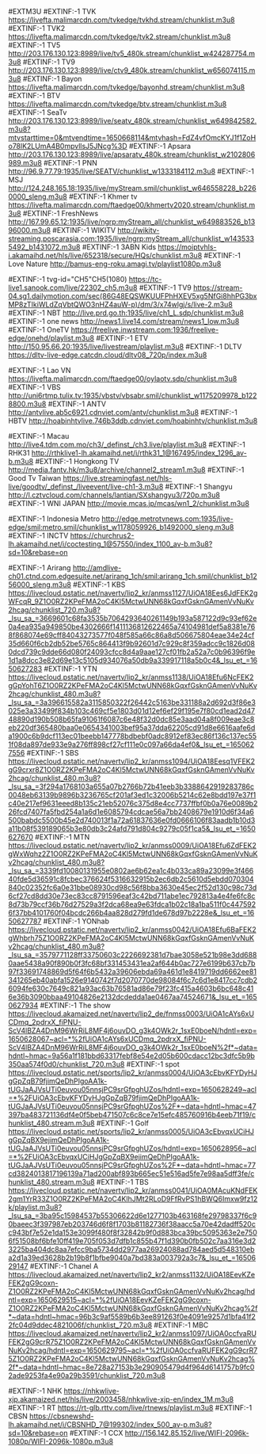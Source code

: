 #EXTM3U
#EXTINF:-1 TVK
https://livefta.malimarcdn.com/tvkedge/tvkhd.stream/chunklist.m3u8
#EXTINF:-1 TVK2
https://livefta.malimarcdn.com/tvkedge/tvk2.stream/chunklist.m3u8
#EXTINF:-1 TV5
http://203.176.130.123:8989/live/tv5_480k.stream/chunklist_w424287754.m3u8
#EXTINF:-1 TV9
http://203.176.130.123:8989/live/ctv9_480k.stream/chunklist_w656074115.m3u8
#EXTINF:-1 Bayon
https://livefta.malimarcdn.com/tvkedge/bayonhd.stream/chunklist.m3u8
#EXTINF:-1 BTV
https://livefta.malimarcdn.com/tvkedge/btv.stream/chunklist.m3u8
#EXTINF:-1 SeaTv
http://203.176.130.123:8989/live/seatv_480k.stream/chunklist_w649842582.m3u8?mtvstarttime=0&mtvendtime=1650668114&mtvhash=FdZ4vfOmcKYJ1f1ZoHo78lK2LUmA4B0mpvllsJ5JNcg%3D
#EXTINF:-1 Apsara
http://203.176.130.123:8989/live/apsaratv_480k.stream/chunklist_w2102806989.m3u8
#EXTINF:-1 PNN
http://96.9.77.79:1935/live/SEATV/chunklist_w1333184112.m3u8
#EXTINF:-1 MSJ
http://124.248.165.18:1935/live/myStream.smil/chunklist_w646558228_b2260000_sleng.m3u8
#EXTINF:-1 Khmer tv
https://livefta.malimarcdn.com/ftaedge00/khmertv2020.stream/chunklist.m3u8
#EXTINF:-1 FreshNews
http://167.99.65.12:1935/live/ngrp:myStream_all/chunklist_w649883526_b1396000.m3u8
#EXTINF:-1 WIKITV
http://wikitv-streaming.poscarasia.com:1935/live/ngrp:myStream_all/chunklist_w1435335492_b1431072.m3u8
#EXTINF:-1 3ABN Kids
https://moiptvhls-i.akamaihd.net/hls/live/652318/secure/HQs/chunklist.m3u8
#EXTINF:-1 Love Nature 
http://bamus-eng-roku.amagi.tv/playlist1080p.m3u8

#EXTINF:-1 tvg-id="CH5"CH5(1080)
https://tc-live1.sanook.com/live/22302_ch5.m3u8
#EXTINF:-1 TV9
https://stream-04.sg1.dailymotion.com/sec(86G48EQSWKUUFPhHXEV5xg5NfGi8hhPG3bxMP8zTIkiWLdZqVbtQWO3nHZ4auW-p)/dm/3/x74wlgj/s/live-2.m3u8
#EXTINF:-1 NBT
http://live.prd.go.th:1935/live/ch1_L.sdp/chunklist.m3u8
#EXTINF:-1 one news
http://news1.live14.com/stream/news1_low.m3u8
#EXTINF:-1 OneTV
https://freelive.inwstream.com:1936/freelive-edge/onehd/playlist.m3u8
#EXTINF:-1 ETV
http://150.95.66.20:1935/live/livestream/playlist.m3u8
#EXTINF:-1 DLTV
https://dltv-live-edge.catcdn.cloud/dltv08_720p/index.m3u8

#EXTINF:-1 Lao VN
https://livefta.malimarcdn.com/ftaedge00/oylaotv.sdp/chunklist.m3u8
#EXTINF:-1 VBS
http://uni6rtmp.tulix.tv:1935/vbstv/vbsabr.smil/chunklist_w1175209978_b1228800.m3u8
#EXTINF:-1 ANTV
http://antvlive.ab5c6921.cdnviet.com/antv/chunklist.m3u8
#EXTINF:-1 HBTV
http://hoabinhtvlive.746b3ddb.cdnviet.com/hoabinhtv/chunklist.m3u8

#EXTINF:-1 Macau
http://live4.tdm.com.mo/ch3/_definst_/ch3.live/playlist.m3u8
#EXTINF:-1 RHK31
http://rthklive1-lh.akamaihd.net/i/rthk31_1@167495/index_1296_av-b.m3u8
#EXTINF:-1 Hongkong TV
http://media.fantv.hk/m3u8/archive/channel2_stream1.m3u8
#EXTINF:-1 Good Tv Taiwan
https://live.streamingfast.net/hls-live/goodtv/_definst_/liveevent/live-ch1-3.m3u8
#EXTINF:-1 Shangyu
http://l.cztvcloud.com/channels/lantian/SXshangyu3/720p.m3u8
#EXTINF:-1 WNI JAPAN
http://movie.mcas.jp/mcas/wn1_2/chunklist.m3u8

#EXTINF:-1 Indonesia Metro
http://edge.metrotvnews.com:1935/live-edge/smil:metro.smil/chunklist_w1178059926_b1492000_sleng.m3u8
#EXTINF:-1 INCTV
https://churchrus2-lh.akamaihd.net/i/coctesting_1@57550/index_1100_av-b.m3u8?sd=10&rebase=on

#EXTINF:-1 Arirang
http://amdlive-ch01.ctnd.com.edgesuite.net/arirang_1ch/smil:arirang_1ch.smil/chunklist_b1256000_sleng.m3u8
#EXTINF:-1 KBS
https://livecloud.pstatic.net/navertv/lip2_kr/anmss1127/UiOA18Ees6JdFEK2gWFcqR_9Z1O0RZ2KPeFMA2oC4Kl5MctwUNN68kGqxfGsknGAmenVvNuKv2hcag/chunklist_720.m3u8?_lsu_sa_=3669601c68fa3535b7064293640261149b193a587122d9c93ef62e0a4ea935a949850be4302666f1411136812622465a74104981def5a8381e768f868074e69cff84043273577f048f585a66c86a8d506675804eae34e24cf35d660f6cb2db52be5765c864413f9b92601d7c929c8f359adcc9c1826d080dcd739c9dde66d080f24093cfcc8d4a9aae127cf01fb2a52a7c0b96396f9e1d1a8dcc3e82d69e13c5105d934076a50db9a339917118a5b0c4&_lsu_et_=1650627283
#EXTINF:-1 YTN
https://livecloud.pstatic.net/navertv/lip2_kr/anmss1138/UiOA18Efu6NcFEK2gGpYohT6Z1O0RZ2KPeFMA2oC4Kl5MctwUNN68kGqxfGsknGAmenVvNuKv2hcag/chunklist_480.m3u8?_lsu_sa_=3a396615582a3115850322f26442c5163be331188a2d692d3f86e3025e3a33499f834b103c469cf5e1803d01d12ef6ef29f195e7f80cd1ead2d4748890d190b508b65fa91061f6087c6e48f32d0dc85e3aad04a8f009eae3c8eb220df365480baa0e0654341003bef95a37dda62205cd91d8e6616aafe6da1900c6b9dcf113ec01beebb147778bdbebf0adc8912ef83ec86f136c137ec551f08da897de933e9a276ff898cf27cf111e0c097a66da4ef0&_lsu_et_=1650627556
#EXTINF:-1 SBS
https://livecloud.pstatic.net/navertv/lip2_kr/anmss1094/UiOA18Eesq1VFEK2gG9crxr8Z1O0RZ2KPeFMA2oC4Kl5MctwUNN68kGqxfGsknGAmenVvNuKv2hcag/chunklist_480.m3u8?_lsu_sa_=3f294a1768103a655a07b2766b72b41eeb3b3388642919283786c0048eb63139b9896b3236765cf201af3ed1c32006b5214c62e8bdd197e37f1c40e217ef9631eeed8b135c21eb52076c375d8e4cc7737ffbf0b0a76e0089b226fcd7407fa5fbd254a1a6d1e6085794cdcae56a7bb2408679e1910d6f34a6500babdc5500b45e2d740013f1a72a61837636e0fd0666106f83aadb1b10d3a11b08f539189065b3e80db3c24afd791d804c9279c05f1ca5&_lsu_et_=1650627670
#EXTINF:-1 MTN
https://livecloud.pstatic.net/navertv/lip2_kr/anmss0009/UiOA18Efu6ZdFEK2gWxWqhz2Z1O0RZ2KPeFMA2oC4Kl5MctwUNN68kGqxfGsknGAmenVvNuKv2hcag/chunklist_480.m3u8?_lsu_sa_=3339fd10080131955e0802ae6b62ea1c4b033ca89a23099e3f46640fde5d36591c8fcbec376624f5316632915b2ec6db2c5610d5ebdd070304840c02352fc6a0e31bbe08930cd98c56f8bba3630e45ec2f52d130c98c73d6cf27cd8dd30e73ec83cc8791596eaf3c42bd711abe1ec792813a4e4fe6fc8c8d73b79ccf36b76d27529a3f2dca68ea9e63fdca1b02c18a1ba511f0c4475926f37bb4101760f04bcdc266b4aa828d279fd1de678d97b2228e&_lsu_et_=1650627787
#EXTINF:-1 YONhab
https://livecloud.pstatic.net/navertv/lip2_kr/anmss0042/UiOA18Efu6BaFEK2gWhbrh75Z1O0RZ2KPeFMA2oC4Kl5MctwUNN68kGqxfGsknGAmenVvNuKv2hcag/chunklist_480.m3u8?_lsu_sa_=3579771128ff33750603c2226692381d7bae3058e521b98e3dd6880aae5438a90f890b0f3fc68bf331453431ea2af644b0ac727e6199b637cb7b97f33691748869d5f64f6b5432a39606ebda69a461d1e8419719dd6662ee81341265eb40abfa1526e9140742f7d2070770de98084f6c7c6d1e8417cc7cdb26094fe630c7649c821a93ac63b76581ad86e79f23fc415a4603b6bc648c416e36b3090bbaa49104826e2132dcdedda1ae0467aa74524671&_lsu_et_=1650627934
#EXTINF:-1 The show
https://livecloud.akamaized.net/navertv/lip2_de/fnmss0003/UiOA1cAYs6xUCDmq_2pdrxX_fiPNU-ScV4lBZA4DnM96WrRiL8MF4j6ouvDO_g3k4OWk2r_1sxE0boeN/hdntl=exp=1650628067~acl=*%2fUiOA1cAYs6xUCDmq_2pdrxX_fiPNU-ScV4lBZA4DnM96WrRiL8MF4j6ouvDO_g3k4OWk2r_1sxE0boeN%2f*~data=hdntl~hmac=9a56a1f181bbd63317febf8e54e2d05b600cdacc12bc3dfc5b9b350aa574f0d0/chunklist_720.m3u8
#EXTINF:-1 spot
https://livecloud.pstatic.net/sports/lip2_kr/anmss0004/UiOA3cEbvKFYDyHJgGpZqB79fjimQeDhPIgoAA1k-tUGJaAJVsUTi0euvou05nnsjPC9srGfpghUZos/hdntl=exp=1650628249~acl=*%2FUiOA3cEbvKFYDyHJgGpZqB79fjimQeDhPIgoAA1k-tUGJaAJVsUTi0euvou05nnsjPC9srGfpghUZos%2F*~data=hdntl~hmac=47397ba483721136df4e0f5beb471507c6c8ce7e15efc485760916b4eeb71f19/chunklist_480.stream.m3u8
#EXTINF:-1 Golf
https://livecloud.pstatic.net/sports/lip2_kr/anmss0005/UiOA3cEbvqxUCiHJgGpZqBX9ejimQeDhPIgoAA1k-tUGJaAJVsUTi0euvou05nnsjPC9srGfpghUZos/hdntl=exp=1650628956~acl=*%2FUiOA3cEbvqxUCiHJgGpZqBX9ejimQeDhPIgoAA1k-tUGJaAJVsUTi0euvou05nnsjPC9srGfpghUZos%2F*~data=hdntl~hmac=77cd3824013817196139a71ad200abf893b665ec51e516ad5fe7e98aa5dff3fe/chunklist_480.stream.m3u8
#EXTINF:-1 TBS
https://livecloud.pstatic.net/navertv/lip2_kr/anmss0041/UiOA0MAcuKNdFEK2gm1YrR33Z1O0RZ2KPeFMA2oC4KlhJMt2RLoD9FfRvPS1hBWQ6Imxw9fz12k/playlist.m3u8?_lsu_sa_=3ba95c15984537b55306622d6e1277103b463168fe29798337f6c90baeec3f397987eb203746d6f8f1703b81182736f38aacc5a70e42dadff520cc943bf7e52e1da153e3099f480f8f32842b9f0d883bca39bc5095363e2e7506f51508bf6bfe10ff419e705f053d7dfb1c855b47f1d390b0fb502c7aa316e3d23225ba404dc8aa7efcc9ba5734dd2977aa26924088ad784aed5d548310eba2d1a39ed3628b2b19b8f1bfbe9040a7bd383a003792a3c7&_lsu_et_=1650629147
#EXTINF:-1 Chanel A
https://livecloud.akamaized.net/navertv/lip2_kr2/anmss1132/UiOA18EevKZeFEK2gG9coxn-Z1O0RZ2KPeFMA2oC4Kl5MctwUNN68kGqxfGsknGAmenVvNuKv2hcag/hdntl=exp=1650629515~acl=*%2fUiOA18EevKZeFEK2gG9coxn-Z1O0RZ2KPeFMA2oC4Kl5MctwUNN68kGqxfGsknGAmenVvNuKv2hcag%2f*~data=hdntl~hmac=96b3c9af5589b6b3ee891263f0e4091e9257d1bfa41f22fc04d9ddec4821006f/chunklist_720.m3u8
#EXTINF:-1 MBC
https://livecloud.akamaized.net/navertv/lip2_kr2/anmss1097/UiOA0ccfvaRUFEK2gG9crR75Z1O0RZ2KPeFMA2oC4Kl5MctwUNN68kGqxfGsknGAmenVvNuKv2hcag/hdntl=exp=1650629795~acl=*%2fUiOA0ccfvaRUFEK2gG9crR75Z1O0RZ2KPeFMA2oC4Kl5MctwUNN68kGqxfGsknGAmenVvNuKv2hcag%2f*~data=hdntl~hmac=8e728a27153b3e290905479d4f964d6141757b9fc02ade9253fa4e90a29b3591/chunklist_720.m3u8

#EXTINF:-1 NHK
https://nhkwlive-xjp.akamaized.net/hls/live/2003458/nhkwlive-xjp-en/index_1M.m3u8
#EXTINF:-1 RT
https://rt-glb.rttv.com/live/rtnews/playlist.m3u8
#EXTINF:-1 CBSN
https://cbsnewshd-lh.akamaihd.net/i/CBSNHD_7@199302/index_500_av-p.m3u8?sd=10&rebase=on
#EXTINF:-1 CCX
http://156.142.85.152/live/WIFI-2096k-1080p/WIFI-2096k-1080p.m3u8
